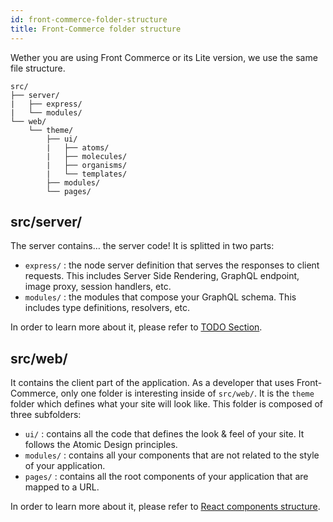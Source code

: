 ```yaml
---
id: front-commerce-folder-structure
title: Front-Commerce folder structure
---
```


Wether you are using Front Commerce or its Lite version, we use the same file
structure.

```
src/
├── server/
|   ├── express/
|   └── modules/
└── web/
    └── theme/
        ├── ui/
        |   ├── atoms/
        |   ├── molecules/
        |   ├── organisms/
        |   └── templates/
        ├── modules/
        └── pages/
```

## src/server/

The server contains… the server code! It is splitted in two parts:

* `express/` : the node server definition that serves the responses to client
  requests. This includes Server Side Rendering, GraphQL endpoint, image proxy,
  session handlers, etc.
* `modules/` : the modules that compose your GraphQL schema. This includes type
  definitions, resolvers, etc.

In order to learn more about it, please refer to [TODO Section](#).

## src/web/

It contains the client part of the application. As a developer that uses
Front-Commerce, only one folder is interesting inside of `src/web/`. It is the
`theme` folder which defines what your site will look like. This folder is
composed of three subfolders:

* `ui/` : contains all the code that defines the look & feel of your site. It
  follows the Atomic Design principles.
* `modules/` : contains all your components that are not related to the style of
  your application.
* `pages/` : contains all the root components of your application that are
  mapped to a URL.

In order to learn more about it, please refer to
[React components structure](react-components-structure.md).
